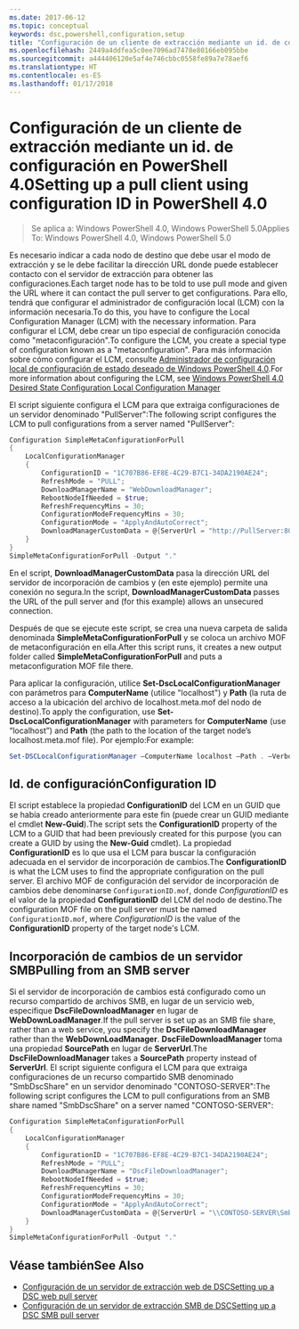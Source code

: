 ```yaml
---
ms.date: 2017-06-12
ms.topic: conceptual
keywords: dsc,powershell,configuration,setup
title: "Configuración de un cliente de extracción mediante un id. de configuración en PowerShell 4.0"
ms.openlocfilehash: 2449a4ddfea5c0ee7096ad7478e80166eb095bbe
ms.sourcegitcommit: a444406120e5af4e746cbbc0558fe89a7e78aef6
ms.translationtype: HT
ms.contentlocale: es-ES
ms.lasthandoff: 01/17/2018
---
```

# <a name="setting-up-a-pull-client-using-configuration-id-in-powershell-40"></a><span data-ttu-id="7a8e6-103">Configuración de un cliente de extracción mediante un id. de configuración en PowerShell 4.0</span><span class="sxs-lookup"><span data-stu-id="7a8e6-103">Setting up a pull client using configuration ID in PowerShell 4.0</span></span>

><span data-ttu-id="7a8e6-104">Se aplica a: Windows PowerShell 4.0, Windows PowerShell 5.0</span><span class="sxs-lookup"><span data-stu-id="7a8e6-104">Applies To: Windows PowerShell 4.0, Windows PowerShell 5.0</span></span>

<span data-ttu-id="7a8e6-105">Es necesario indicar a cada nodo de destino que debe usar el modo de extracción y se le debe facilitar la dirección URL donde puede establecer contacto con el servidor de extracción para obtener las configuraciones.</span><span class="sxs-lookup"><span data-stu-id="7a8e6-105">Each target node has to be told to use pull mode and given the URL where it can contact the pull server to get configurations.</span></span> <span data-ttu-id="7a8e6-106">Para ello, tendrá que configurar el administrador de configuración local (LCM) con la información necesaria.</span><span class="sxs-lookup"><span data-stu-id="7a8e6-106">To do this, you have to configure the Local Configuration Manager (LCM) with the necessary information.</span></span> <span data-ttu-id="7a8e6-107">Para configurar el LCM, debe crear un tipo especial de configuración conocida como "metaconfiguración".</span><span class="sxs-lookup"><span data-stu-id="7a8e6-107">To configure the LCM, you create a special type of configuration known as a "metaconfiguration".</span></span> <span data-ttu-id="7a8e6-108">Para más información sobre cómo configurar el LCM, consulte [Administrador de configuración local de configuración de estado deseado de Windows PowerShell 4.0](metaConfig4.md).</span><span class="sxs-lookup"><span data-stu-id="7a8e6-108">For more information about configuring the LCM, see [Windows PowerShell 4.0 Desired State Configuration Local Configuration Manager](metaConfig4.md)</span></span>

<span data-ttu-id="7a8e6-109">El script siguiente configura el LCM para que extraiga configuraciones de un servidor denominado "PullServer":</span><span class="sxs-lookup"><span data-stu-id="7a8e6-109">The following script configures the LCM to pull configurations from a server named "PullServer":</span></span>

```powershell
Configuration SimpleMetaConfigurationForPull 
{ 
    LocalConfigurationManager 
    { 
        ConfigurationID = "1C707B86-EF8E-4C29-B7C1-34DA2190AE24";
        RefreshMode = "PULL";
        DownloadManagerName = "WebDownloadManager";
        RebootNodeIfNeeded = $true;
        RefreshFrequencyMins = 30;
        ConfigurationModeFrequencyMins = 30; 
        ConfigurationMode = "ApplyAndAutoCorrect";
        DownloadManagerCustomData = @{ServerUrl = "http://PullServer:8080/PSDSCPullServer/PSDSCPullServer.svc"; AllowUnsecureConnection = “TRUE”}
    } 
} 
SimpleMetaConfigurationForPull -Output "."
```

<span data-ttu-id="7a8e6-110">En el script, **DownloadManagerCustomData** pasa la dirección URL del servidor de incorporación de cambios y (en este ejemplo) permite una conexión no segura.</span><span class="sxs-lookup"><span data-stu-id="7a8e6-110">In the script, **DownloadManagerCustomData** passes the URL of the pull server and (for this example) allows an unsecured connection.</span></span> 

<span data-ttu-id="7a8e6-111">Después de que se ejecute este script, se crea una nueva carpeta de salida denominada **SimpleMetaConfigurationForPull** y se coloca un archivo MOF de metaconfiguración en ella.</span><span class="sxs-lookup"><span data-stu-id="7a8e6-111">After this script runs, it creates a new output folder called **SimpleMetaConfigurationForPull** and puts a metaconfiguration MOF file there.</span></span>

<span data-ttu-id="7a8e6-112">Para aplicar la configuración, utilice **Set-DscLocalConfigurationManager** con parámetros para **ComputerName** (utilice "localhost") y **Path** (la ruta de acceso a la ubicación del archivo de localhost.meta.mof del nodo de destino).</span><span class="sxs-lookup"><span data-stu-id="7a8e6-112">To apply the configuration, use **Set-DscLocalConfigurationManager** with parameters for **ComputerName** (use “localhost”) and **Path** (the path to the location of the target node’s localhost.meta.mof file).</span></span> <span data-ttu-id="7a8e6-113">Por ejemplo:</span><span class="sxs-lookup"><span data-stu-id="7a8e6-113">For example:</span></span> 
```powershell
Set-DSCLocalConfigurationManager –ComputerName localhost –Path . –Verbose.
```

## <a name="configuration-id"></a><span data-ttu-id="7a8e6-114">Id. de configuración</span><span class="sxs-lookup"><span data-stu-id="7a8e6-114">Configuration ID</span></span>
<span data-ttu-id="7a8e6-115">El script establece la propiedad **ConfigurationID** del LCM en un GUID que se había creado anteriormente para este fin (puede crear un GUID mediante el cmdlet **New-Guid**).</span><span class="sxs-lookup"><span data-stu-id="7a8e6-115">The script sets the **ConfigurationID** property of the LCM to a GUID that had been previously created for this purpose (you can create a GUID by using the **New-Guid** cmdlet).</span></span> <span data-ttu-id="7a8e6-116">La propiedad **ConfigurationID** es lo que usa el LCM para buscar la configuración adecuada en el servidor de incorporación de cambios.</span><span class="sxs-lookup"><span data-stu-id="7a8e6-116">The **ConfigurationID** is what the LCM uses to find the appropriate configuration on the pull server.</span></span> <span data-ttu-id="7a8e6-117">El archivo MOF de configuración del servidor de incorporación de cambios debe denominarse `ConfigurationID.mof`, donde *ConfigurationID* es el valor de la propiedad **ConfigurationID** del LCM del nodo de destino.</span><span class="sxs-lookup"><span data-stu-id="7a8e6-117">The configuration MOF file on the pull server must be named `ConfigurationID.mof`, where *ConfigurationID* is the value of the **ConfigurationID** property of the target node's LCM.</span></span>

## <a name="pulling-from-an-smb-server"></a><span data-ttu-id="7a8e6-118">Incorporación de cambios de un servidor SMB</span><span class="sxs-lookup"><span data-stu-id="7a8e6-118">Pulling from an SMB server</span></span>

<span data-ttu-id="7a8e6-119">Si el servidor de incorporación de cambios está configurado como un recurso compartido de archivos SMB, en lugar de un servicio web, especifique **DscFileDownloadManager** en lugar de **WebDownLoadManager**.</span><span class="sxs-lookup"><span data-stu-id="7a8e6-119">If the pull server is set up as an SMB file share, rather than a web service, you specify the **DscFileDownloadManager** rather than the **WebDownLoadManager**.</span></span>
<span data-ttu-id="7a8e6-120">**DscFileDownloadManager** toma una propiedad **SourcePath** en lugar de **ServerUrl**.</span><span class="sxs-lookup"><span data-stu-id="7a8e6-120">The **DscFileDownloadManager** takes a **SourcePath** property instead of **ServerUrl**.</span></span> <span data-ttu-id="7a8e6-121">El script siguiente configura el LCM para que extraiga configuraciones de un recurso compartido SMB denominado "SmbDscShare" en un servidor denominado "CONTOSO-SERVER":</span><span class="sxs-lookup"><span data-stu-id="7a8e6-121">The following script configures the LCM to pull configurations from an SMB share named "SmbDscShare" on a server named "CONTOSO-SERVER":</span></span>

```powershell
Configuration SimpleMetaConfigurationForPull 
{ 
    LocalConfigurationManager 
    { 
        ConfigurationID = "1C707B86-EF8E-4C29-B7C1-34DA2190AE24";
        RefreshMode = "PULL";
        DownloadManagerName = "DscFileDownloadManager";
        RebootNodeIfNeeded = $true;
        RefreshFrequencyMins = 30;
        ConfigurationModeFrequencyMins = 30; 
        ConfigurationMode = "ApplyAndAutoCorrect";
        DownloadManagerCustomData = @{ServerUrl = "\\CONTOSO-SERVER\SmbDscShare"}
    } 
} 
SimpleMetaConfigurationForPull -Output "."
```

## <a name="see-also"></a><span data-ttu-id="7a8e6-122">Véase también</span><span class="sxs-lookup"><span data-stu-id="7a8e6-122">See Also</span></span>

- [<span data-ttu-id="7a8e6-123">Configuración de un servidor de extracción web de DSC</span><span class="sxs-lookup"><span data-stu-id="7a8e6-123">Setting up a DSC web pull server</span></span>](pullServer.md)
- [<span data-ttu-id="7a8e6-124">Configuración de un servidor de extracción SMB de DSC</span><span class="sxs-lookup"><span data-stu-id="7a8e6-124">Setting up a DSC SMB pull server</span></span>](pullServerSMB.md)

